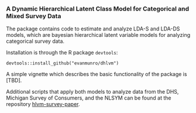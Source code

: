 ### A Dynamic Hierarchical Latent Class Model for Categorical and Mixed Survey Data

The package contains code to estimate and analyze LDA-S and LDA-DS models, which are bayesian hierarchical latent variable models for analyzing categorical survey data. 

Installation is through the R package `devtools`:

```
devtools::install_github("evanmunro/dhlvm")
```

A simple vignette which describes the basic functionality of the package is [TBD]. 

Additional scripts that apply both models to analyze data from the DHS, Michigan Survey of Consumers, and the NLSYM can be found at the repository [hlvm-survey-paper](https://www.github.com/evanmunro/hlvm-survey-paper). 



